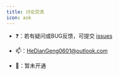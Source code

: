 ```yaml
---
title: 讨论交流
icon: ask
---
```


- ❓：若有疑问或BUG反馈，可提交 [issues](https://github.com/xiaohe0601/xiaohe-uniapp/issues)

- 📫：[HeDianGeng0601@outlook.com](mailto:HeDianGeng0601@outlook.com)

- 🐧：暂未开通